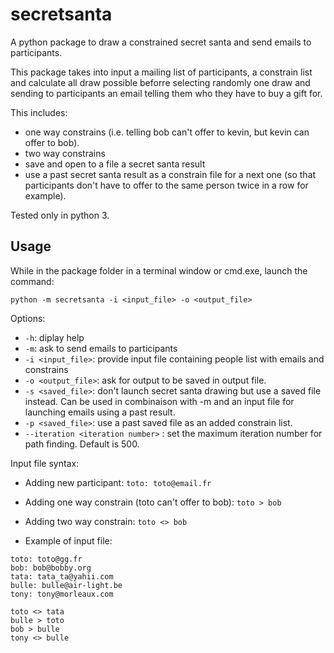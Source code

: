 # secretsanta
A python package to draw a constrained secret santa and send emails to participants.

This package takes into input a mailing list of participants, a constrain list and calculate all draw possible beforre selecting randomly one draw and sending to participants an email telling them who they have to buy a gift for.

This includes:
* one way constrains (i.e. telling bob can't offer to kevin, but kevin can offer to bob).
* two way constrains
* save and open to a file a secret santa result
* use a past secret santa result as a constrain file for a next one (so that participants don't have to offer to the same person twice in a row for example). 

Tested only in python 3.

## Usage
While in the package folder in a terminal window or cmd.exe, launch the command:

`python -m secretsanta -i <input_file> -o <output_file>`

Options:
* `-h`: diplay help
* `-m`: ask to send emails to participants
* `-i <input_file>`: provide input file containing people list with emails and constrains 
* `-o <output_file>`: ask for output to be saved in output file.
* `-s <saved_file>`: don't launch secret santa drawing but use a saved file instead. Can be used in combinaison with -m and an input file for launching emails using a past result.
* `-p <saved_file>`: use a past saved file as an added constrain list.
* `--iteration <iteration number>` : set the maximum iteration number for path finding. Default is 500.

Input file syntax:
* Adding new participant:
`toto: toto@email.fr`

* Adding one way constrain (toto can't offer to bob):
`toto > bob`

* Adding two way constrain:
`toto <> bob`

* Example of input file:
```
toto: toto@gg.fr
bob: bob@bobby.org
tata: tata_ta@yahii.com
bulle: bulle@air-light.be
tony: tony@morleaux.com

toto <> tata
bulle > toto
bob > bulle
tony <> bulle
```
